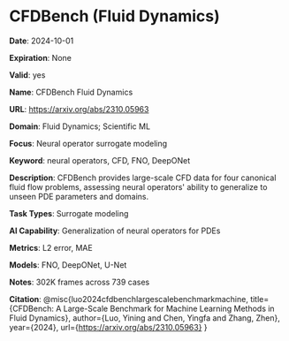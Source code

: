 # CFDBench (Fluid Dynamics)

**Date**: 2024-10-01

**Expiration**: None

**Valid**: yes

**Name**: CFDBench  Fluid Dynamics 

**URL**: https://arxiv.org/abs/2310.05963

**Domain**: Fluid Dynamics; Scientific ML

**Focus**: Neural operator surrogate modeling

**Keyword**: neural operators, CFD, FNO, DeepONet

**Description**: CFDBench provides large-scale CFD data for four canonical fluid flow problems,  assessing neural operators' ability to generalize to unseen PDE parameters and domains. 

**Task Types**: Surrogate modeling

**AI Capability**: Generalization of neural operators for PDEs

**Metrics**: L2 error, MAE

**Models**: FNO, DeepONet, U-Net

**Notes**: 302K frames across 739 cases

**Citation**: @misc{luo2024cfdbenchlargescalebenchmarkmachine, title={CFDBench: A Large-Scale Benchmark for Machine Learning Methods in Fluid Dynamics}, author={Luo, Yining and Chen, Yingfa and Zhang, Zhen}, year={2024}, url={https://arxiv.org/abs/2310.05963} }

